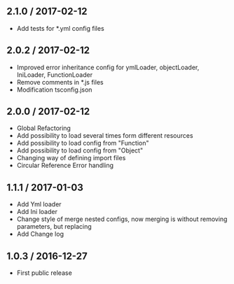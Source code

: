 2.1.0 / 2017-02-12
------------------

- Add tests for *.yml config files

2.0.2 / 2017-02-12
------------------

- Improved error inheritance config for ymlLoader, objectLoader, IniLoader, FunctionLoader
- Remove comments in *.js files
- Modification tsconfig.json

2.0.0 / 2017-02-12
------------------

- Global Refactoring
- Add possibility to load several times form different resources
- Add possibility to load config from "Function"
- Add possibility to load config from "Object"
- Changing way of defining import files
- Circular Reference Error handling

1.1.1 / 2017-01-03
------------------

- Add Yml loader
- Add Ini loader
- Change style of merge nested configs, now merging is without removing parameters, but replacing
- Add Change log


1.0.3 / 2016-12-27
------------------

- First public release